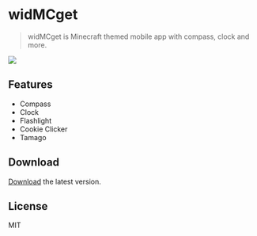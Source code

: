 # widMCget
> widMCget is Minecraft themed mobile app with compass, clock and more.

![](https://i.imgur.com/v5pNIJK.png)

## Features

* Compass
* Clock
* Flashlight
* Cookie Clicker
* Tamago

## Download

[Download](https://github.com/TheJeme/widMCget/releases/ "widMCget") the latest version.

## License

MIT
